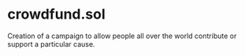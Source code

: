 # crowdfund.sol
Creation of a campaign to allow people all over the world contribute or support a particular cause.

